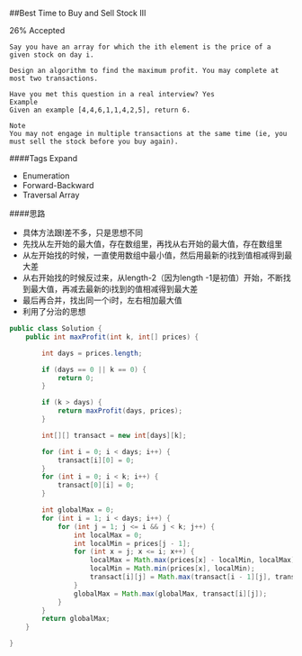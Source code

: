 ##Best Time to Buy and Sell Stock III

26% Accepted

	Say you have an array for which the ith element is the price of a given stock on day i.

	Design an algorithm to find the maximum profit. You may complete at most two transactions.

	Have you met this question in a real interview? Yes
	Example
	Given an example [4,4,6,1,1,4,2,5], return 6.

	Note
	You may not engage in multiple transactions at the same time (ie, you must sell the stock before you buy again).

####Tags Expand
- Enumeration
- Forward-Backward
- Traversal Array

####思路
- 具体方法跟I差不多，只是思想不同
- 先找从左开始的最大值，存在数组里，再找从右开始的最大值，存在数组里
- 从左开始找的时候，一直使用数组中最小值，然后用最新的i找到值相减得到最大差
- 从右开始找的时候反过来，从length-2（因为length -1是初值）开始，不断找到最大值，再减去最新的i找到的值相减得到最大差
- 最后再合并，找出同一个i时，左右相加最大值
- 利用了分治的思想


```java
public class Solution {
    public int maxProfit(int k, int[] prices) {

        int days = prices.length;

        if (days == 0 || k == 0) {
            return 0;
        }

        if (k > days) {
            return maxProfit(days, prices);
        }

        int[][] transact = new int[days][k];

        for (int i = 0; i < days; i++) {
            transact[i][0] = 0;
        }
        for (int i = 0; i < k; i++) {
            transact[0][i] = 0;
        }

        int globalMax = 0;
        for (int i = 1; i < days; i++) {
            for (int j = 1; j <= i && j < k; j++) {
                int localMax = 0;
                int localMin = prices[j - 1];
                for (int x = j; x <= i; x++) {
                    localMax = Math.max(prices[x] - localMin, localMax);
                    localMin = Math.min(prices[x], localMin);
                    transact[i][j] = Math.max(transact[i - 1][j], transact[x][j - 1] + localMax);
                }
                globalMax = Math.max(globalMax, transact[i][j]);
            }
        }
        return globalMax;
    }

}
```

